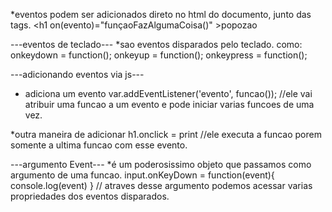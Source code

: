 *eventos podem ser adicionados direto no html do documento, junto das tags.
            <h1 on(evento)="funçaoFazAlgumaCoisa()" >popozao</h1>



---eventos de teclado---
*sao eventos disparados pelo teclado.
como: onkeydown = function();
      onkeyup = function();
      onkeypress = function();



---adicionando eventos via js---
* adiciona um evento
            var.addEventListener('evento', funcao());
//ele vai atribuir uma funcao a um evento e pode iniciar varias funcoes de uma vez.


*outra maneira de adicionar
            h1.onclick = print
//ele executa a funcao porem somente a ultima funcao com esse evento.


---argumento Event---
*é um poderosissimo objeto que passamos como argumento de uma funcao.
            input.onKeyDown = function(event){
                  console.log(event)
            }
// atraves desse argumento podemos acessar varias propriedades dos eventos disparados.








